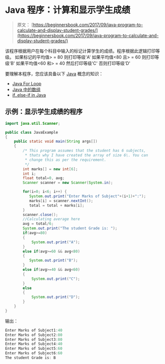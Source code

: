 # Java 程序：计算和显示学生成绩

> 原文： [https://beginnersbook.com/2017/09/java-program-to-calculate-and-display-student-grades/](https://beginnersbook.com/2017/09/java-program-to-calculate-and-display-student-grades/)

该程序根据用户在每个科目中输入的标记计算学生的成绩。程序根据此逻辑打印等级。
如果标记的平均值&gt; = 80 则打印等级'A'
如果平均值&lt;80 且&gt; = 60 则打印等级'B'
如果平均值&lt;60 和&gt; = 40 然后打印等级'C'
否则打印等级'D'

要理解本程序，您应该具备以下 [Java](https://beginnersbook.com/java-tutorial-for-beginners-with-examples/) 概念的知识：

*   [Java For Loop](https://beginnersbook.com/2015/03/for-loop-in-java-with-example/)
*   [Java 中的数组](https://beginnersbook.com/2013/05/java-arrays/)
*   [if..else-if in Java](https://beginnersbook.com/2017/08/if-else-statement-in-java/)

## 示例：显示学生成绩的程序

```java
import java.util.Scanner;

public class JavaExample
{
    public static void main(String args[])
    {
    	/* This program assumes that the student has 6 subjects,
    	 * thats why I have created the array of size 6\. You can
    	 * change this as per the requirement.
    	 */
        int marks[] = new int[6];
        int i;
        float total=0, avg;
        Scanner scanner = new Scanner(System.in);

        for(i=0; i<6; i++) { 
           System.out.print("Enter Marks of Subject"+(i+1)+":");
           marks[i] = scanner.nextInt();
           total = total + marks[i];
        }
        scanner.close();
        //Calculating average here
        avg = total/6;
        System.out.print("The student Grade is: ");
        if(avg>=80)
        {
            System.out.print("A");
        }
        else if(avg>=60 && avg<80)
        {
           System.out.print("B");
        } 
        else if(avg>=40 && avg<60)
        {
            System.out.print("C");
        }
        else
        {
            System.out.print("D");
        }
    }
}
```

输出：

```java
Enter Marks of Subject1:40
Enter Marks of Subject2:80
Enter Marks of Subject3:80
Enter Marks of Subject4:40
Enter Marks of Subject5:60
Enter Marks of Subject6:60
The student Grade is: B
```